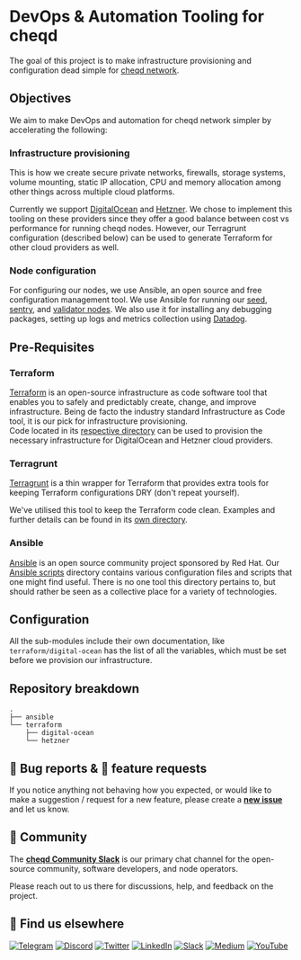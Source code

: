# DevOps & Automation Tooling for cheqd

The goal of this project is to make infrastructure provisioning and configuration dead simple for [cheqd network](https://github.com/cheqd/cheqd-node).

## Objectives

We aim to make DevOps and automation for cheqd network simpler by accelerating the following:

### Infrastructure provisioning

This is how we create secure private networks, firewalls, storage systems, volume mounting, static IP allocation, CPU and memory allocation among other things across multiple cloud platforms.

Currently we support [DigitalOcean](https://www.digitalocean.com/) and [Hetzner](https://www.hetzner.com/). We chose to implement this tooling on these providers since they offer a good balance between cost vs performance for running cheqd nodes. However, our Terragrunt configuration (described below) can be used to generate Terraform for other cloud providers as well.

### Node configuration

For configuring our nodes, we use Ansible, an open source and free configuration management tool. We use Ansible for running our [seed](https://docs.tendermint.com/master/spec/p2p/node.html#seeds), [sentry](https://docs.tendermint.com/master/spec/p2p/node.html#sentry-node), and [validator nodes](https://docs.tendermint.com/v0.35/nodes/validators.html). We also use it for installing any debugging packages, setting up logs and metrics collection using [Datadog](https://www.datadoghq.com/).

## Pre-Requisites

### Terraform

[Terraform](https://www.terraform.io/downloads) is an open-source infrastructure as code software tool that enables you to safely and predictably create, change, and improve infrastructure. Being de facto the industry standard Infrastructure as Code tool, it is our pick for infrastructure provisioning.  
Code located in its [respective directory](terraform/) can be used to provision the necessary infrastructure for DigitalOcean and Hetzner cloud providers.

### Terragrunt

[Terragrunt](https://terragrunt.gruntwork.io/) is a thin wrapper for Terraform that provides extra tools for keeping Terraform configurations DRY (don't repeat yourself).  

We've utilised this tool to keep the Terraform code clean. Examples and further details can be found in its [own directory](terragrunt/).

### Ansible

[Ansible](https://www.ansible.com/) is an open source community project sponsored by Red Hat. Our [Ansible scripts](scripts/) directory contains various configuration files and scripts that one might find useful. There is no one tool this directory pertains to, but should rather be seen as a collective place for a variety of technologies.

## Configuration

All the sub-modules include their own documentation, like `terraform/digital-ocean` has the list of all the variables, which must be set before we provision our infrastructure.

## Repository breakdown

```text
.
├── ansible
└── terraform
    ├── digital-ocean
    └── hetzner
```

## 🐞 Bug reports & 🤔 feature requests

If you notice anything not behaving how you expected, or would like to make a suggestion / request for a new feature, please create a [**new issue**](https://github.com/cheqd/infra/issues/new/choose) and let us know.

## 💬 Community

The [**cheqd Community Slack**](http://cheqd.link/join-cheqd-slack) is our primary chat channel for the open-source community, software developers, and node operators.

Please reach out to us there for discussions, help, and feedback on the project.

## 🙋 Find us elsewhere

[![Telegram](https://img.shields.io/badge/Telegram-2CA5E0?style=for-the-badge&logo=telegram&logoColor=white)](https://t.me/cheqd) [![Discord](https://img.shields.io/badge/Discord-7289DA?style=for-the-badge&logo=discord&logoColor=white)](http://cheqd.link/discord-github) [![Twitter](https://img.shields.io/badge/Twitter-1DA1F2?style=for-the-badge&logo=twitter&logoColor=white)](https://twitter.com/intent/follow?screen_name=cheqd_io) [![LinkedIn](https://img.shields.io/badge/LinkedIn-0077B5?style=for-the-badge&logo=linkedin&logoColor=white)](http://cheqd.link/linkedin) [![Slack](https://img.shields.io/badge/Slack-4A154B?style=for-the-badge&logo=slack&logoColor=white)](http://cheqd.link/join-cheqd-slack) [![Medium](https://img.shields.io/badge/Medium-12100E?style=for-the-badge&logo=medium&logoColor=white)](https://blog.cheqd.io) [![YouTube](https://img.shields.io/badge/YouTube-FF0000?style=for-the-badge&logo=youtube&logoColor=white)](https://www.youtube.com/channel/UCBUGvvH6t3BAYo5u41hJPzw/)
